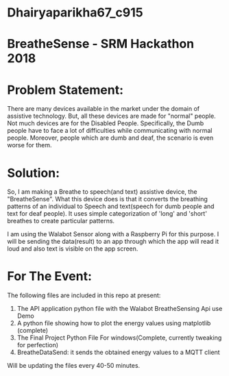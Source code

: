 # Dhairyaparikha67_c915

# BreatheSense - SRM Hackathon 2018

# Problem Statement:

There are many devices available in the market under the domain of assistive technology. But, all these devices are made for "normal" people. Not much devices are for the Disabled People. Specifically, the Dumb people have to face a lot of difficulties while communicating with normal people. Moreover, people which are dumb and deaf, the scenario is even worse for them.

# Solution:

So, I am making a Breathe to speech(and text) assistive device, the "BreatheSense". What this device does is that it converts the breathing patterns of an individual to Speech and text(speech for dumb people and text for deaf people). It uses simple categorization of 'long' and 'short' breathes to create particular patterns. 

I am using the Walabot Sensor along with a Raspberry Pi for this purpose. I will be sending the data(result) to an app through which the app will read it loud and also text is visible on the app screen.

# For The Event:

The following files are included in this repo at present:

1. The API application python file with the Walabot BreatheSensing Api use Demo
2. A python file showing how to plot the energy values using matplotlib (complete)
3. The Final Project Python File For windows(Complete, currently tweaking for perfection)
4. BreatheDataSend: it sends the obtained energy values to a MQTT client

Will be updating the files every 40-50 minutes.

